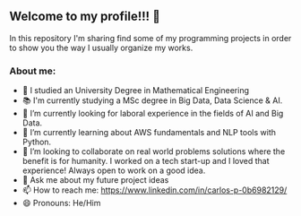 ## Welcome to my profile!!! 👋

In this repository I'm sharing find some of my programming projects in order to show 
you the way I usually organize my works.

### About me:
- 📖 I studied an University Degree in Mathematical Engineering
- 📚 I'm currently studying a MSc degree in Big Data, Data Science & AI.
- 🔭 I’m currently looking for laboral experience in the fields of AI and Big Data.
- 🌱 I’m currently learning about AWS fundamentals and NLP tools with Python.
- 👯 I’m looking to collaborate on real world problems solutions where the benefit is for humanity. I worked on a tech start-up and I loved that experience! Always open to work on a good idea.
- 💬 Ask me about my future project ideas 
- 📫 How to reach me: https://www.linkedin.com/in/carlos-p-0b6982129/
- 😄 Pronouns: He/Him

